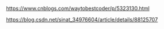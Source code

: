 https://www.cnblogs.com/waytobestcoder/p/5323130.html


https://blog.csdn.net/sinat_34976604/article/details/88125707






